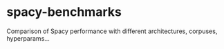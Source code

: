 # spacy-benchmarks
Comparison of Spacy performance with different architectures, corpuses, hyperparams...
